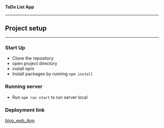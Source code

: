 #### ToDo List App

---
## Project setup
---
### Start Up
* Clone the repository
* open project directory
* install npm
* Install packages by running `npm install`


### Running server
- Run `npm run start` to run server local


### Deployment link
[blog_web_App](https://celebrated-starship-3e440f.netlify.app/)

